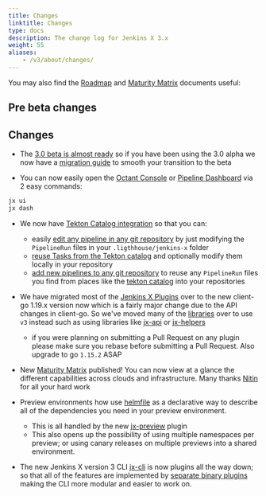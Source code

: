 ```yaml
---
title: Changes
linktitle: Changes
type: docs
description: The change log for Jenkins X 3.x
weight: 55
aliases: 
    - /v3/about/changes/
---
```


You may also find the [Roadmap](/community/roadmap/) and [Maturity Matrix](/v3/about/maturity-matrix/) documents useful:


## Pre beta changes

## Changes 


* The [3.0 beta is almost ready](/blog/2020/12/04/jx-v3-update/) so if you have been using the 3.0 alpha we now have a [migration guide](/v3/admin/guides/migrate/v3-alpha/) to smooth your transition to the beta

* You can now easily open the [Octant Console](/v3/develop/ui/octant/) or [Pipeline Dashboard](/v3/develop/ui/dashboard/) via 2 easy commands:

```bash 
jx ui
jx dash
```    

* We now have [Tekton Catalog integration](/v3/develop/pipeline-catalog/) so that you can:
  * easily [edit any pipeline in any git repository](/v3/develop/pipeline-catalog/#editing-pipelines) by just modifying the `PipelineRun` files in your `.ligthhouse/jenkins-x` folder
  * [reuse Tasks from the Tekton catalog](/v3/develop/pipeline-catalog/#adding-tasks-from-the-tekton-catalog) and optionally modify them locally in your repository
  * [add new pipelines to any git repository](/v3/develop/pipeline-catalog/#add-new-taskspipelines-by-hand) to reuse any `PipelineRun` files you find from places like the [tekton catalog](https://github.com/tektoncd/catalog) into your repositories

* We have migrated most of the [Jenkins X Plugins](https://github.com/jenkins-x/jx-cli#plugins) over to the new client-go 1.19.x version now which is a fairly major change due to the API changes in client-go. So we've moved many of the [libraries](https://github.com/jenkins-x/jx-cli#libraries) over to use `v3` instead such as using libraries like [jx-api](https://github.com/jenkins-x/jx-api) or [jx-helpers](https://github.com/jenkins-x/jx-helpers)
  * if you were planning on submitting a Pull Request on any plugin please make sure you rebase before submitting a Pull Request. Also upgrade to go `1.15.2` ASAP 
  
* New [Maturity Matrix](/v3/about/maturity-matrix/) published! You can now view at a glance the different capabilities across clouds and infrastructure. Many thanks [Nitin](https://github.com/borntorock) for all your hard work

* Preview environments how use [helmfile](https://github.com/roboll/helmfile) as a declarative way to describe all of the dependencies you need in your preview environment. 

  * This is all handled by the new [jx-preview](https://github.com/jenkins-x/jx-preview) plugin
  * This also opens up the possibility of using multiple namespaces per preview; or using canary releases on multiple previews into a shared environment.
  
* The new Jenkins X version 3 CLI [jx-cli](https://github.com/jenkins-x/jx-cli) is now plugins all the way down; so that all of the features are implemented by [separate binary plugins](https://github.com/jenkins-x/jx-cli#plugins) making the CLI more modular and easier to work on.